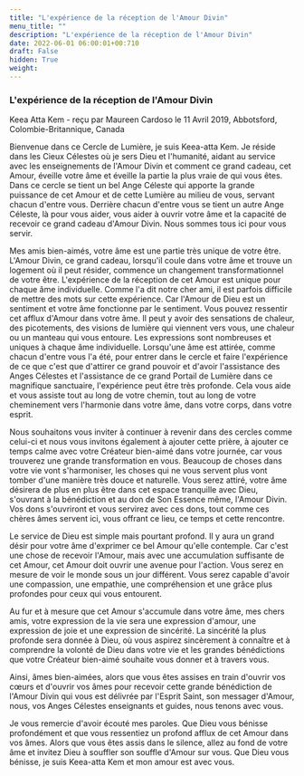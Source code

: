 ```yaml
---
title: "L'expérience de la réception de l'Amour Divin"
menu_title: ""
description: "L'expérience de la réception de l'Amour Divin"
date: 2022-06-01 06:00:01+00:710
draft: False
hidden: True
weight:
---
```

### L'expérience de la réception de l'Amour Divin

Keea Atta Kem - reçu par Maureen Cardoso le 11 Avril 2019, Abbotsford, Colombie-Britannique, Canada

Bienvenue dans ce Cercle de Lumière, je suis Keea-atta Kem. Je réside dans les Cieux Célestes où je sers Dieu et l'humanité, aidant au service avec les enseignements de l'Amour Divin et comment ce grand cadeau, cet Amour, éveille votre âme et éveille la partie la plus vraie de qui vous êtes. Dans ce cercle se tient un bel Ange Céleste qui apporte la grande puissance de cet Amour et de cette Lumière au milieu de vous, servant chacun d'entre vous. Derrière chacun d'entre vous se tient un autre Ange Céleste, là pour vous aider, vous aider à ouvrir votre âme et la capacité de recevoir ce grand cadeau d'Amour Divin. Nous sommes tous ici pour vous servir.

Mes amis bien-aimés, votre âme est une partie très unique de votre être. L'Amour Divin, ce grand cadeau, lorsqu'il coule dans votre âme et trouve un logement où il peut résider, commence un changement transformationnel de votre être. L'expérience de la réception de cet Amour est unique pour chaque âme individuelle. Comme l'a dit notre cher ami, il est parfois difficile de mettre des mots sur cette expérience. Car l'Amour de Dieu est un sentiment et votre âme fonctionne par le sentiment. Vous pouvez ressentir cet afflux d'Amour dans votre âme. Il peut y avoir des sensations de chaleur, des picotements, des visions de lumière qui viennent vers vous, une chaleur ou un manteau qui vous entoure. Les expressions sont nombreuses et uniques à chaque âme individuelle.
Lorsqu'une âme est attirée, comme chacun d'entre vous l'a été, pour entrer dans le cercle et faire l'expérience de ce que c'est que d'attirer ce grand pouvoir et d'avoir l'assistance des Anges Célestes et l'assistance de ce grand Portail de Lumière dans ce magnifique sanctuaire, l'expérience peut être très profonde. Cela vous aide et vous assiste tout au long de votre chemin, tout au long de votre cheminement vers l'harmonie dans votre âme, dans votre corps, dans votre esprit.

Nous souhaitons vous inviter à continuer à revenir dans des cercles comme celui-ci et nous vous invitons également à ajouter cette prière, à ajouter ce temps calme avec votre Créateur bien-aimé dans votre journée, car vous trouverez une grande transformation en vous. Beaucoup de choses dans votre vie vont s'harmoniser, les choses qui ne vous servent plus vont tomber d'une manière très douce et naturelle. Vous serez attiré, votre âme désirera de plus en plus être dans cet espace tranquille avec Dieu, s'ouvrant à la bénédiction et au don de Son Essence même, l'Amour Divin. Vos dons s'ouvriront et vous servirez avec ces dons, tout comme ces chères âmes servent ici, vous offrant ce lieu, ce temps et cette rencontre.

Le service de Dieu est simple mais pourtant profond. Il y aura un grand désir pour votre âme d'exprimer ce bel Amour qu'elle contemple. Car c'est une chose de recevoir l'Amour, mais avec une accumulation suffisante de cet Amour, cet Amour doit ouvrir une avenue pour l'action. Vous serez en mesure de voir le monde sous un jour différent. Vous serez capable d'avoir une compassion, une empathie, une compréhension et une grâce plus profondes pour ceux qui vous entourent.

Au fur et à mesure que cet Amour s'accumule dans votre âme, mes chers amis, votre expression de la vie sera une expression d'amour, une expression de joie et une expression de sincérité. La sincérité la plus profonde sera donnée à Dieu, où vous aspirez sincèrement à connaître et à comprendre la volonté de Dieu dans votre vie et les grandes bénédictions que votre Créateur bien-aimé souhaite vous donner et à travers vous.

Ainsi, âmes bien-aimées, alors que vous êtes assises en train d'ouvrir vos cœurs et d'ouvrir vos âmes pour recevoir cette grande bénédiction de l'Amour Divin qui vous est délivrée par l'Esprit Saint, son messager d'Amour, nous, vos Anges Célestes enseignants et guides, nous tenons avec vous.

Je vous remercie d'avoir écouté mes paroles. Que Dieu vous bénisse profondément et que vous ressentiez un profond afflux de cet Amour dans vos âmes. Alors que vous êtes assis dans le silence, allez au fond de votre âme et invitez Dieu à souffler son souffle d'Amour sur vous. Que Dieu vous bénisse, je suis Keea-atta Kem et mon amour est avec vous.



